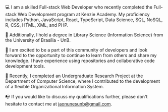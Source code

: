 💻 I am a skilled Full-stack Web Developer who recently completed the Full-stack Web Development program at Kenzie Academy. My proficiency includes Python, JavaScript, React, TypeScript, Data Science, SQL, NoSQL, R, CSS, HTML, XML, and PHP.

📖 Additionally, I hold a degree in Library Science (Information Science) from the University of Brasília - UnB.

🤝 I am excited to be a part of this community of developers and look forward to the opportunity to continue to learn from others and share my knowledge. I have experience using repositories and collaborative code development tools.

🔎 Recently, I completed an Undergraduate Research Project at the Department of Computer Science, where I contributed to the development of a flexible Organizational Information System.

📭 If you would like to discuss my qualifications further, please don't hesitate to contact me at jaonunesunb@gmail.com.
